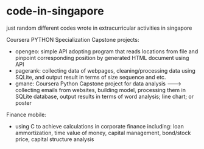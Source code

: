# code-in-singapore
just random different codes wrote in extracurricular activities in singapore 

Coursera PYTHON Specialization Capstone projects: 
- opengeo: simple API adopting program that reads locations from file and pinpoint corresponding position by generated HTML document using API
- pagerank: collecting data of webpages, cleaning/processing data using SQLite, and output result in terms of size sequence and etc. 
- gmane: Coursera Python Capstone project for data analysis ---> collecting emails from websites, building model, processing them in SQLite database, output results in terms of word analysis; line chart; or poster 

Finance mobile: 
- using C to achieve calculations in corporate finance including: loan ammortization, time value of money, capital management, bond/stock price, capital structure analysis

